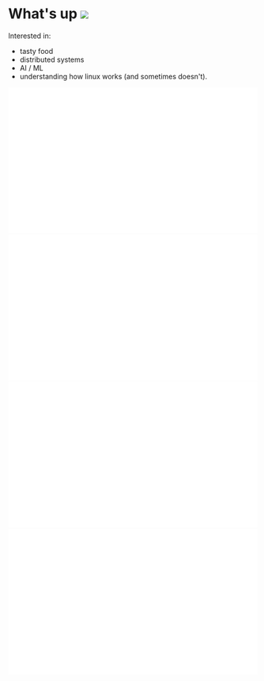  # What's up <img src="https://github.com/TheDudeThatCode/TheDudeThatCode/blob/master/Assets/Developer.gif" width="50px">

Interested in:
- tasty food
- distributed systems 
- AI / ML 
- understanding how linux works (and sometimes doesn't).

![](https://raw.githubusercontent.com/0x14Rp/gh-stats/master/generated/overview.svg#gh-dark-mode-only)
![](https://raw.githubusercontent.com/0x14Rp/gh-stats/master/generated/overview.svg#gh-light-mode-only)
![](https://raw.githubusercontent.com/0x14Rp/gh-stats/master/generated/languages.svg#gh-dark-mode-only)
![](https://raw.githubusercontent.com/0x14Rp/gh-stats/master/generated/languages.svg#gh-light-mode-only)









  

